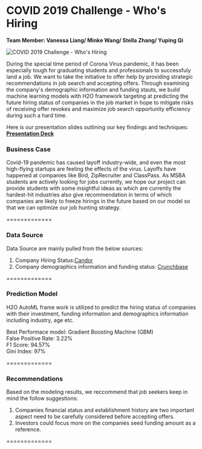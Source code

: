 # COVID 2019 Challenge - Who's Hiring

**Team Member:  Vanessa Liang/ Minke Wang/ Stella Zhang/ Yuping Qi**

![COVID 2019 Challenge - Who's Hiring](https://github.com/vanessaaleung/hiring-amid-covid/blob/master/COVID%2019%20Challenge.jpg)

During the special time period of Corona Virus pandemic, it has been especially tough for graduating students and professionals to successfuly land a job. We want to take the initiative to offer help by providing strategic recommendations in job search and accepting offers. Through examining the company's demographic information and funding stauts, we build machine learning models with H2O framework targeting at predicting the future hiring status of companies in the job market in hope to mitigate risks of receiving offer revokes and maximize job search opportunity efficiency during such a hard time.  

Here is our presentation slides outlining our key findings and techniques: 
[**Presentation Deck**](https://docs.google.com/presentation/d/1YMKYkbKYqozCvDENr0-M3S9cd15C8SJhXGpVFj_Mb3Q/edit?usp=sharing)

### Business Case

Covid-19 pandemic has caused layoff industry-wide, and even the most high-flying startups are feeling the effects of the virus. Layoffs have happened at companies like Bird, ZipRecruiter and ClassPass. As MSBA students are actively looking for jobs currently, we hope our project can provide students with some insightful ideas as which are currently the hardest-hit industries also give recommendation in terms of which companies are likely to freeze hirings  in the future based on our model so that we can optimize our job hunting strategy. 

=============

### Data Source

Data Source are mainly pulled from the below sources: 
1. Company Hiring Status:[Candor](https://candor.co/hiring-freezes/)
2. Company demographics information and funding status: [Crunchbase](https://www.crunchbase.com/)

=============


### Prediction Model

H2O AutoML frame work is utilized to predict the hiring status of companies with their investment, funding information and demographics information including industry, age etc. 

Best Performace model: Gradient Boosting Machine (GBM)<br>
False Positive Rate: 3.22% <br>
F1 Score: 94.57%<br>
Gini Index: 97%

=============


### Recommendations

Based on the modeling results, we reccommend that job seekers keep in mind the follow suggestions: 
1. Companies financial status and establishment history are two important aspect need to be carefully considered before accepting offers.<br>
2. Investors could focus more on the companies seed funding amount as a reference.

=============
